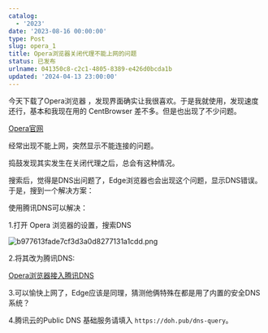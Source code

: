 ```yaml
---
catalog:
  - '2023'
date: '2023-08-16 00:00:00'
type: Post
slug: opera_1
title: Opera浏览器关闭代理不能上网的问题
status: 已发布
urlname: 041350c8-c2c1-4805-8389-e426d0bcda1b
updated: '2024-04-13 23:00:00'
---
```


今天下载了Opera浏览器 ，发现界面确实让我很喜欢。于是我就使用，发现速度还行，基本和我现在用的 CentBrowser 差不多。但是也出现了不少问题。


[Opera官网](https://www.opera.com/zh-cn)


经常出现不能上网，突然显示不能连接的问题。


捣鼓发现其实发生在关闭代理之后，总会有这种情况。


搜索后，觉得是DNS出问题了，Edge浏览器也会出现这个问题，显示DNS错误。于是，搜到一个解决方案：


使用腾讯DNS可以解决：


1.打开 Opera 浏览器的设置，搜索DNS


![b977613fade7cf3d3a0d8277131a1cdd.png](https://main.qcloudimg.com/raw/b977613fade7cf3d3a0d8277131a1cdd.png)


2.将其改为腾讯DNS:


[Opera浏览器接入腾讯DNS](https://docs.dnspod.cn/public-dns/opera-public-dns/#:~:text=%E6%9C%AC%E6%96%87%E6%A1%A3%E6%8C%87%E5%AF%BC%E6%82%A8%E5%A6%82%E4%BD%95%E5%9C%A8%20Opera%20%E6%B5%8F%E8%A7%88%E5%99%A8%E4%B8%AD%E6%8E%A5%E5%85%A5%20Public%20DNS%20%E3%80%82%20%E6%93%8D%E4%BD%9C%E6%8C%87%E5%8D%97%20%E6%93%8D%E4%BD%9C%E6%AD%A5%E9%AA%A4,%E5%9C%A8%20Opera%20%E6%B5%8F%E8%A7%88%E5%99%A8%E5%9C%B0%E5%9D%80%E6%A0%8F%E4%B8%AD%EF%BC%8C%E8%BE%93%E5%85%A5%20opera%3A%2F%2Fsettings%20%E5%B9%B6%E5%9B%9E%E8%BD%A6%2C%E8%BF%9B%E5%85%A5%E5%B8%B8%E8%A7%84%E8%AE%BE%E7%BD%AE%E9%A1%B5%E9%9D%A2%E3%80%82%20%E5%B9%B6%E5%9C%A8%E6%90%9C%E7%B4%A2%E6%A1%86%E4%B8%AD%E8%BE%93%E5%85%A5%20DNS-over-HTTPS%20%E8%BF%9B%E8%A1%8C%E6%9F%A5%E6%89%BE%E3%80%82)


3.可以愉快上网了，Edge应该是同理，猜测他俩特殊在都是用了内置的安全DNS系统？


4.腾讯云的Public DNS 基础服务请填入 `https://doh.pub/dns-query`。

